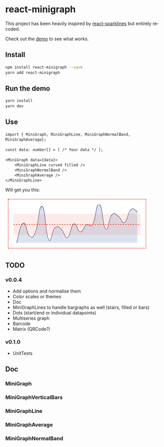 # react-minigraph

This project has been heavily inspired by [react-sparklines](https://www.npmjs.com/package/react-sparklines) but entirely re-coded.

Check out the [demo](https://pitilezard.github.io/react-minigraph/) to see what works.

## Install

```bash
npm install react-minigraph --save
yarn add react-minigraph
```

## Run the demo

```bash
yarn install
yarn dev
```

## Use

```tsx
import { MiniGraph, MiniGraphLine, MiniGraphNormalBand, MiniGraphAverage};

const data: number[] = [ /* Your data */ ];

<MiniGraph data={data}>
    <MiniGraphLine curved filled />
    <MiniGraphNormalBand />
    <MiniGraphAverage />
</MiniGraphLine>
```

Will get you this:

![Graph1](/demo/img/graph-line-curved-average-band.png)

## TODO

### v0.0.4

-   Add options and normalise them
-   Color scales or themes
-   Doc
-   MiniGraphLines to handle bargraphs as well (stairs, filled or bars)
-   Dots (start/end or individual datapoints)
-   Multiseries graph
-   Barcode
-   Matrix (QRCode?)

### v0.1.0

-   UnitTests

## Doc

### MiniGraph

### MiniGraphVerticalBars

### MiniGraphLine

### MiniGraphAverage

### MiniGraphNormalBand
